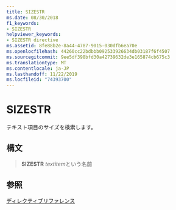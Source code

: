 ```yaml
---
title: SIZESTR
ms.date: 08/30/2018
f1_keywords:
- SIZESTR
helpviewer_keywords:
- SIZESTR directive
ms.assetid: 8fe88b2e-8a44-4787-9015-030dfb6ea70e
ms.openlocfilehash: 44260cc22bdbbb092533926634db03187f6f4507
ms.sourcegitcommit: 9ee5df398bfd30a42739632de3e165874cb675c3
ms.translationtype: MT
ms.contentlocale: ja-JP
ms.lasthandoff: 11/22/2019
ms.locfileid: "74393700"
---
```

# <a name="sizestr"></a>SIZESTR

テキスト項目のサイズを検索します。

## <a name="syntax"></a>構文

> **SIZESTR** *textitem*という名前

## <a name="see-also"></a>参照

[ディレクティブリファレンス](directives-reference.md)
